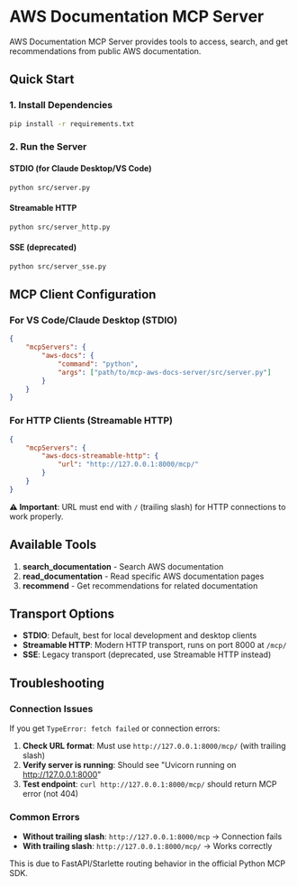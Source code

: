 # AWS Documentation MCP Server

AWS Documentation MCP Server provides tools to access, search, and get recommendations from public AWS documentation.

## Quick Start

### 1. Install Dependencies

```bash
pip install -r requirements.txt
```

### 2. Run the Server

#### STDIO (for Claude Desktop/VS Code)

```bash
python src/server.py
```

#### Streamable HTTP

```bash
python src/server_http.py
```

#### SSE (deprecated)

```bash
python src/server_sse.py
```

## MCP Client Configuration

### For VS Code/Claude Desktop (STDIO)

```json
{
    "mcpServers": {
        "aws-docs": {
            "command": "python",
            "args": ["path/to/mcp-aws-docs-server/src/server.py"]
        }
    }
}
```

### For HTTP Clients (Streamable HTTP)

```json
{
    "mcpServers": {
        "aws-docs-streamable-http": {
            "url": "http://127.0.0.1:8000/mcp/"
        }
    }
}
```

**⚠️ Important**: URL must end with `/` (trailing slash) for HTTP connections to work properly.

## Available Tools

1. **search_documentation** - Search AWS documentation
2. **read_documentation** - Read specific AWS documentation pages
3. **recommend** - Get recommendations for related documentation

## Transport Options

-   **STDIO**: Default, best for local development and desktop clients
-   **Streamable HTTP**: Modern HTTP transport, runs on port 8000 at `/mcp/`
-   **SSE**: Legacy transport (deprecated, use Streamable HTTP instead)

## Troubleshooting

### Connection Issues

If you get `TypeError: fetch failed` or connection errors:

1. **Check URL format**: Must use `http://127.0.0.1:8000/mcp/` (with trailing slash)
2. **Verify server is running**: Should see "Uvicorn running on http://127.0.0.1:8000"
3. **Test endpoint**: `curl http://127.0.0.1:8000/mcp/` should return MCP error (not 404)

### Common Errors

-   **Without trailing slash**: `http://127.0.0.1:8000/mcp` → Connection fails
-   **With trailing slash**: `http://127.0.0.1:8000/mcp/` → Works correctly

This is due to FastAPI/Starlette routing behavior in the official Python MCP SDK.
